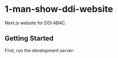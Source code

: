 # 1-man-show-ddi-website

Next.js website for DDI ABAC.

## Getting Started

First, run the development server: